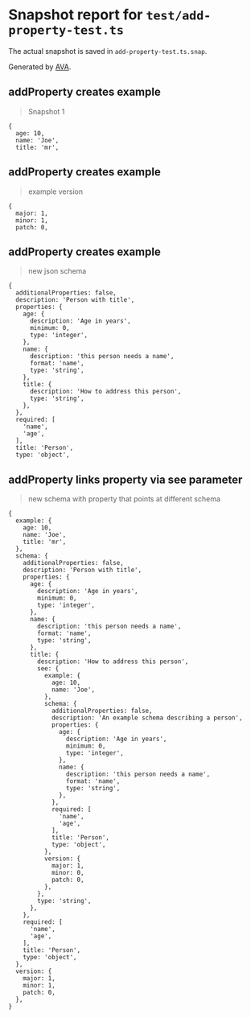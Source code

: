 # Snapshot report for `test/add-property-test.ts`

The actual snapshot is saved in `add-property-test.ts.snap`.

Generated by [AVA](https://ava.li).

## addProperty creates example

> Snapshot 1

    {
      age: 10,
      name: 'Joe',
      title: 'mr',
    

## addProperty creates example

> example version

    {
      major: 1,
      minor: 1,
      patch: 0,
    

## addProperty creates example

> new json schema

    {
      additionalProperties: false,
      description: 'Person with title',
      properties: {
        age: {
          description: 'Age in years',
          minimum: 0,
          type: 'integer',
        },
        name: {
          description: 'this person needs a name',
          format: 'name',
          type: 'string',
        },
        title: {
          description: 'How to address this person',
          type: 'string',
        },
      },
      required: [
        'name',
        'age',
      ],
      title: 'Person',
      type: 'object',
    

## addProperty links property via see parameter

> new schema with property that points at different schema

    {
      example: {
        age: 10,
        name: 'Joe',
        title: 'mr',
      },
      schema: {
        additionalProperties: false,
        description: 'Person with title',
        properties: {
          age: {
            description: 'Age in years',
            minimum: 0,
            type: 'integer',
          },
          name: {
            description: 'this person needs a name',
            format: 'name',
            type: 'string',
          },
          title: {
            description: 'How to address this person',
            see: {
              example: {
                age: 10,
                name: 'Joe',
              },
              schema: {
                additionalProperties: false,
                description: 'An example schema describing a person',
                properties: {
                  age: {
                    description: 'Age in years',
                    minimum: 0,
                    type: 'integer',
                  },
                  name: {
                    description: 'this person needs a name',
                    format: 'name',
                    type: 'string',
                  },
                },
                required: [
                  'name',
                  'age',
                ],
                title: 'Person',
                type: 'object',
              },
              version: {
                major: 1,
                minor: 0,
                patch: 0,
              },
            },
            type: 'string',
          },
        },
        required: [
          'name',
          'age',
        ],
        title: 'Person',
        type: 'object',
      },
      version: {
        major: 1,
        minor: 1,
        patch: 0,
      },
    }